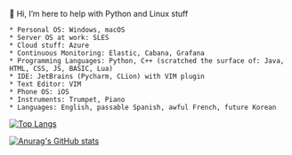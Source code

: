👋 Hi, I’m here to help with Python and Linux stuff

    * Personal OS: Windows, macOS
    * Server OS at work: SLES
    * Cloud stuff: Azure
    * Continuous Monitoring: Elastic, Cabana, Grafana
    * Programming Languages: Python, C++ (scratched the surface of: Java, HTML, CSS, JS, BASIC, Lua)
    * IDE: JetBrains (Pycharm, CLion) with VIM plugin
    * Text Editor: VIM
    * Phone OS: iOS
    * Instruments: Trumpet, Piano
    * Languages: English, passable Spanish, awful French, future Korean


[![Top Langs](https://github-readme-stats.vercel.app/api/top-langs/?username=szofar)](https://github.com/anuraghazra/github-readme-stats)

[![Anurag's GitHub stats](https://github-readme-stats.vercel.app/api?username=szofar&count_private=true)](https://github.com/anuraghazra/github-readme-stats)
